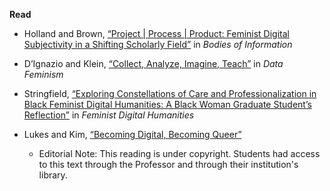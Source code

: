 **Read**

- Holland and Brown, [“Project | Process | Product: Feminist Digital Subjectivity in a Shifting Scholarly Field”](https://dhdebates.gc.cuny.edu/read/untitled-4e08b137-aec5-49a4-83c0-38258425f145/section/659243b3-23ce-47b4-90ce-611a32f719e6#ch22) in *Bodies of Information*

- D’Ignazio and Klein, [“Collect, Analyze, Imagine, Teach”](https://data-feminism.mitpress.mit.edu/pub/ei7cogfn/release/2) in *Data Feminism* 

- Stringfield, [“Exploring Constellations of Care and Professionalization in Black Feminist Digital Humanities: A Black Woman Graduate Student’s Reflection”](https://www.bibliopen.org/biblioviewer/index.html?epub=feminist-digital-humanities%2F4b06ef527313b6fe4f48b9090a9c11e7&goto=epubcfi(/6/36!/4/2/2/2%5Bpage143%5D)) in *Feminist Digital Humanities*

- Lukes and Kim, [“Becoming Digital, Becoming Queer”](https://muse.jhu.edu/pub/1/article/704346/pdf)

    - Editorial Note: This reading is under copyright. Students had access to this text through the Professor and through their institution's library.

